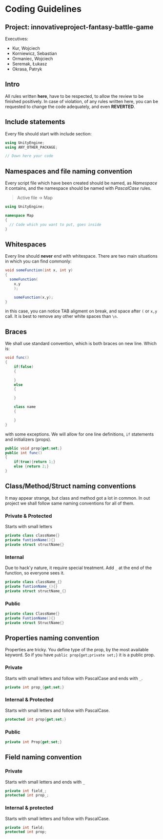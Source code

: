 # Coding Guidelines
## Project: innovativeproject-fantasy-battle-game
Executives:
* Kur, Wojciech
* Korniewicz, Sebastian
* Ormaniec, Wojciech
* Seremak, Łukasz
* Okrasa, Patryk

## Intro
All rules written **here**, have to be respected, to allow the review to be
finished positively. In case of violation, of any rules written here, you can
be requested to change the code adequately, and even **REVERTED**.

## Include statements
Every file should start with include section:

```C#
using UnityEngine;
using ANY_OTHER_PACKAGE;

// Down here your code
```

## Namespaces and file naming convention
Every script file which have been created should be named, as _Namespace_
it contains, and the namespace should be named with *PascalCase* rules.

>Active file -> Map

```C#
using UnityEngine;

namespace Map
{
  // Code which you want to put, goes inside
}
```

## Whitespaces

Every line should **never** end with whitespace. There are two main situations
in which you can find commonly:

```C#
void someFunction(int x, int y)
{
  someFunction(
    x,y
    );

    someFunction(x,y);
}
```

in this case, you can notice TAB aligment on break, and space after `(` or `x,y`
call. It is best to remove any other white spaces than `\n`.

## Braces
We shall use standard convention, which is both braces on new line. Which is:
```C#
void func()
{
	if(false)
	{

	}
	else
	{

	}

	class name
	{

	}
}
```

with some exceptions. We will allow for one line definitions, `if` statements
and initializers (props).

```C#
public void prop{get;set;}
public int func()
{
	if(true){return 1;}
	else {return 2;}
}
```

## Class/Method/Struct naming conventions

It may appear strange, but class and method got a lot in common. In out project
we shall follow same naming conventions for all of them.

### Private & Protected
Starts with small letters
```C#
private class className{}
private funtionName(){}
private struct structName{}
```

### Internal
Due to hack'y nature, it require special treatment. Add `_` at the end of the
function, so everyone sees it.
```C#
private class className_{}
private funtionName_(){}
private struct structName_{}
```

### Public

```C#
private class ClassName{}
private FuntionName(){}
private struct StructName{}
```

## Properties naming convention
Properties are tricky. You define type of the prop, by the most available
keyword. So if you have `public prop{get;private set;}` it is a public prop.
### Private
Starts with small letters and follow with PascalCase and ends with `_`.
```C#
private int prop_{get;set;}
```

### Internal & Protected
Starts with small letters and follow with PascalCase.
```C#
protected int prop{get;set;}
```

### Public

```C#
private int Prop{get;set;}
```

## Field naming convention

### Private
Starts with small letters and ends with `_`
```C#
private int field_;
protected int prop_;
```

### Internal & protected
Starts with small letters and follow with PascalCase.
```C#
private int field;
protected int prop;
```
